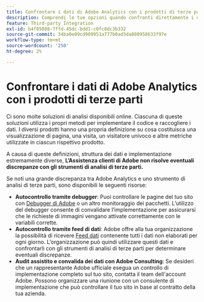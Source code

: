 ```yaml
---
title: Confrontare i dati di Adobe Analytics con i prodotti di terze parti
description: Comprendi le tue opzioni quando confronti direttamente i dati in Adobe Analytics con quelli raccolti da altre soluzioni Analytics.
feature: Third-party Integration
exl-id: b4f85088-7ffd-45dc-bdd1-c0fc8dc3b332
source-git-commit: 34ba0e09cd909951a777b0ad3da080958633f97e
workflow-type: tm+mt
source-wordcount: '250'
ht-degree: 2%

---
```


# Confrontare i dati di Adobe Analytics con i prodotti di terze parti

Ci sono molte soluzioni di analisi disponibili online. Ciascuna di queste soluzioni utilizza i propri metodi per implementare il codice e raccogliere i dati. I diversi prodotti hanno una propria definizione su cosa costituisca una visualizzazione di pagina, una visita, un visitatore univoco e altre metriche utilizzate in ciascun rispettivo prodotto.

A causa di queste definizioni, struttura dei dati e implementazione estremamente diverse, **L’Assistenza clienti di Adobe non risolve eventuali discrepanze con gli strumenti di analisi di terze parti.**

Se noti una grande discrepanza tra Adobe Analytics e uno strumento di analisi di terze parti, sono disponibili le seguenti risorse:

* **Autocontrollo tramite debugger**: Puoi controllare le pagine del tuo sito con [Debugger di Adobe](https://experienceleague.adobe.com/docs/debugger/using/experience-cloud-debugger.html?lang=it) o un altro monitoraggio dei pacchetti. L’utilizzo del debugger consente di convalidare l’implementazione per assicurarsi che le richieste di immagini vengano attivate correttamente con le variabili corrette.
* **Autocontrollo tramite feed di dati**: Adobe offre alla tua organizzazione la possibilità di ricevere [Feed dati](/help/export/analytics-data-feed/data-feed-overview.md) contenente tutti i dati non elaborati per ogni giorno. L’organizzazione può quindi utilizzare questi dati e confrontarli con gli strumenti di analisi di terze parti per determinare eventuali discrepanze.
* **Audit assistito e convalida dei dati con Adobe Consulting**: Se desideri che un rappresentante Adobe ufficiale esegua un controllo di implementazione completo sul tuo sito, contatta il team dell&#39;account Adobe. Possono organizzare una riunione con un consulente di implementazione che può controllare il tuo sito in base al contratto della tua azienda.
